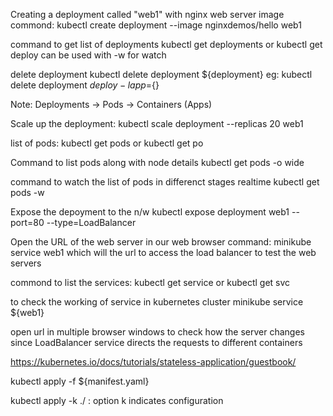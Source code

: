 Creating a deployment called "web1" with nginx web server image
commond: kubectl create deployment --image nginxdemos/hello web1

command to get list of deployments
kubectl get deployments or kubectl get deploy
can be used with -w for watch

delete deployment
kubectl delete deployment ${deployment}
eg: kubectl delete deployment ${deploy} -l app=${}

Note: Deployments -> Pods -> Containers (Apps)

Scale up the deployment:
kubectl scale deployment --replicas 20 web1

list of pods:
kubectl get pods or kubectl get po

Command to list pods along with node details
kubectl get pods -o wide

command to watch the list of pods in differenct stages realtime
kubectl get pods -w

Expose the depoyment to the n/w
kubectl expose deployment web1 --port=80 --type=LoadBalancer

Open the URL of the web server in our web browser
command: minikube service web1
which will the url to access the load balancer to test the web servers

commond to list the services:
kubectl get service or kubectl get svc

to check the working of service in kubernetes cluster
minikube service ${web1}

open url in multiple browser windows to check how the server changes since LoadBalancer service directs the requests to different containers

https://kubernetes.io/docs/tutorials/stateless-application/guestbook/

kubectl apply -f ${manifest.yaml}

kubectl apply -k ./  : option k indicates configuration
